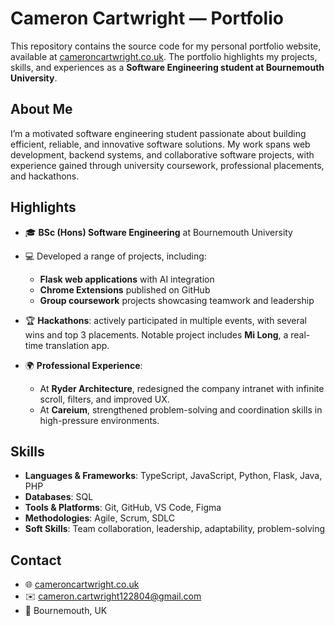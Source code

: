 # Cameron Cartwright — Portfolio

This repository contains the source code for my personal portfolio website, available at [cameroncartwright.co.uk](https://cameroncartwright.co.uk). The portfolio highlights my projects, skills, and experiences as a **Software Engineering student at Bournemouth University**.

## About Me

I’m a motivated software engineering student passionate about building efficient, reliable, and innovative software solutions. My work spans web development, backend systems, and collaborative software projects, with experience gained through university coursework, professional placements, and hackathons.

## Highlights

* 🎓 **BSc (Hons) Software Engineering** at Bournemouth University
* 💻 Developed a range of projects, including:

  * **Flask web applications** with AI integration
  * **Chrome Extensions** published on GitHub
  * **Group coursework** projects showcasing teamwork and leadership
* 🏆 **Hackathons**: actively participated in multiple events, with several wins and top 3 placements. Notable project includes **Mi Long**, a real-time translation app.
* 🌍 **Professional Experience**:

  * At **Ryder Architecture**, redesigned the company intranet with infinite scroll, filters, and improved UX.
  * At **Careium**, strengthened problem-solving and coordination skills in high-pressure environments.

## Skills

* **Languages & Frameworks**: TypeScript, JavaScript, Python, Flask, Java, PHP
* **Databases**: SQL
* **Tools & Platforms**: Git, GitHub, VS Code, Figma
* **Methodologies**: Agile, Scrum, SDLC
* **Soft Skills**: Team collaboration, leadership, adaptability, problem-solving

## Contact

* 🌐 [cameroncartwright.co.uk](https://cameroncartwright.co.uk)
* ✉️ [cameron.cartwright122804@gmail.com](mailto:cameron.cartwright122804@gmail.com)
* 📍 Bournemouth, UK
